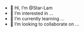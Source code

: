 - 👋 Hi, I’m @Star-Lam
- 👀 I’m interested in ...
- 🌱 I’m currently learning ...
- 💞️ I’m looking to collaborate on ...


<!---
Star-Lam/Star-Lam is a ✨ special ✨ repository because its `README.md` (this file) appears on your GitHub profile.
You can click the Preview link to take a look at your changes.
--->
